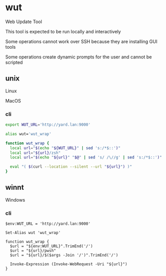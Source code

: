 # wut

Web Update Tool

This tool is expected to be run locally and interactively

Some operations cannot work over SSH because they are installing GUI tools

Some operations create dynamic prompts for the user and cannot be scripted

## unix

Linux

MacOS

### cli

```zsh
export WUT_URL='http://yard.lan:9000'

alias wut='wut_wrap'

function wut_wrap {
  local url="$(echo "${WUT_URL}" | sed 's:/*$::')"
  local url="${url}/zsh"
  local url="$(echo "${url}" "$@" | sed 's/ /\//g' | sed 's:/*$::')"

  eval "( $(curl --location --silent --url "${url}") )"
}
```

## winnt

Windows

### cli

```pwsh
$env:WUT_URL = 'http://yard.lan:9000'

Set-Alias wut 'wut_wrap'

function wut_wrap {
  $url = "${env:WUT_URL}".TrimEnd('/')
  $url = "${url}/pwsh"
  $url = "${url}/$($args -Join '/')".TrimEnd('/')

  Invoke-Expression (Invoke-WebRequest -Uri "${url}")
}
```
